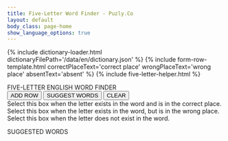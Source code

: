 ```yaml
---
title: Five-Letter Word Finder - Puzly.Co
layout: default
body_class: page-home
show_language_options: true
---
```


{% include dictionary-loader.html dictionaryFilePath='/data/en/dictionary.json' %}
{% include form-row-template.html correctPlaceText='correct place' wrongPlaceText='wrong place' absentText='absent' %}
{% include five-letter-helper.html %}

<section class="helper-content">
	<div class="form-container">
		<span class="title">FIVE-LETTER ENGLISH WORD FINDER</span>
		<div class="button-container">
			<button type="button" onclick="addRow()">ADD ROW</button>
			<button type="button" onclick="handleSuggestionRequest()">SUGGEST WORDS</button>
			<button type="button" onclick="resetForm()">CLEAR</button>
		</div>
		<div class="usage-guide-container">
			<div>
				<div class="status-box correct-place-box"></div>
				<span class="usage-guide-text">Select this box when the letter exists in the word and is in the correct place.</span>
			</div>
			<div>
				<div class="status-box wrong-place-box"></div>
				<span class="usage-guide-text">Select this box when the letter exists in the word, but is in the wrong place.</span>
			</div>
			<div>
				<div class="status-box absent-box"></div>
				<span class="usage-guide-text">Select this box when the letter does not exist in the word.</span>
			</div>
		</div>
		<form id="word_form"></form>
		<div class="suggestions-container">
			<span class="title">SUGGESTED WORDS</span>
			<br />
			<span id="suggestions_slot"></span>
		</div>
	</div>
</section>
